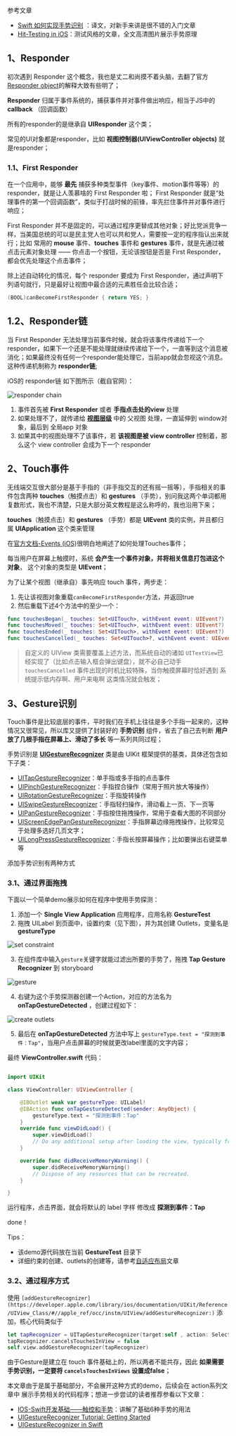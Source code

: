 参考文章 
 - [Swift 如何实现手势识别](http://www.oschina.net/translate/implement-gesture-recognizers-swift) ：译文，对新手来讲是很不错的入门文章
 - [Hit-Testing in iOS](http://smnh.me/hit-testing-in-ios/)：测试风格的文章，全文高清图片展示手势原理


## 1、Responder

初次遇到 Responder 这个概念，我也是丈二和尚摸不着头脑，去翻了官方[Responder object](https://developer.apple.com/library/ios/documentation/General/Conceptual/Devpedia-CocoaApp/Responder.html)的解释大致有些明了；

**Responder** 归属于事件系统的，捕获事件并对事件做出响应，相当于JS中的 **callback** （回调函数）

所有的responder的是继承自 **UIResponder** 这个类；

常见的UI对象都是responder，比如 **视图控制器(UIViewController objects)** 就是responder；

### 1.1、First Responder

在一个应用中，能够 **最先** 捕获多种类型事件（key事件、motion事件等等）的 responder，就是让人羡慕啥的 First Responder 啦； First Responder 就是“处理事件的第一个回调函数”，类似于打战时候的前锋，率先拦住事件并对事件进行响应；

First Responder 并不是固定的，可以通过程序更替成其他对象；好比党派竞争一样，当美国总统的可以是民主党人也可以共和党人，需要按一定的程序指认出来就行；比如 常用的 **mouse** 事件、**touches** 事件和 **gestures** 事件，就是先通过被点击元素对象处理 —— 你点击一个按钮，无论该按钮是否是 First Responder，都会优先处理这个点击事件；

除上述自动转化的情况，每个 responder 要成为 First Responder，通过声明下列语句就行，只是最好让视图中最合适的元素胜任会比较合适； 

```swift
(BOOL)canBecomeFirstResponder { return YES; }
```


## 1.2、Responder链

当 First Responder 无法处理当前事件时候，就会将该事件传递给下一个responder，如果下一个还是不能处理就继续传递给下一个，一直等到这个消息被消化；如果最终没有任何一个responder能处理它，当前app就会忽视这个消息。这种传递机制称为 **responder链**;

iOS的 responder链 如下图所示（截自官网）：

![responder chain](https://lh3.googleusercontent.com/-U5Uw_k7Y_Fc/Vy8Ey4cmfbI/AAAAAAAAClM/AgKhk6fuNr8X4R9_Eub8ELmw2iWnjdk7ACCo/s800/2016-05-08_17-17-29.png)

 1. 事件首先被 **First Responder** 或者 **手指点击处的view** 处理
 2. 如果处理不了，就传递给 **[视图层级](https://developer.apple.com/library/ios/documentation/General/Conceptual/Devpedia-CocoaApp/View%20Hierarchy.html#//apple_ref/doc/uid/TP40009071-CH2-SW1)** 中的 父视图 处理，一直延伸到 window对象，最后到 全局app 对象
 3. 如果其中的视图处理不了该事件，若 **该视图是被 view controller** 控制着，那么这个 view controller 会成为下一个 responder


## 2、Touch事件

无线端交互很大部分是基于手指的（非手指交互的还有摇一摇等），手指相关的事件包含两种 **touches**（触摸点击）和 **gestures** （手势），别问我这两个单词都用复数形式，我也不清楚，只是大部分英文教程是这么称呼的，我也沿用下来；

 **touches**（触摸点击）和 **gestures** （手势）都是 **UIEvent** 类的实例，并且都归属 **UIApplication** 这个类来管理

在[官方文档-Events (iOS)](https://developer.apple.com/library/ios/documentation/General/Conceptual/Devpedia-CocoaApp/EventHandlingiPhone.html#//apple_ref/doc/uid/TP40009071-CH13-SW1)很明白地阐述了如何处理Touches事件；

每当用户在屏幕上触摸时，系统 **会产生一个事件对象，并将相关信息打包进这个对象**， 这个对象的类型是 **UIEvent**；


为了让某个视图（继承自）事先响应 touch 事件，两步走：
  1. 先让该视图对象重载`canBecomeFirstResponder`方法，并返回true
  2. 然后重载下述4个方法中的至少一个：

```swift
func touchesBegan(_ touches: Set<UITouch>, withEvent event: UIEvent?) 
func touchesMoved(_ touches: Set<UITouch>, withEvent event: UIEvent?) 
func touchesEnded(_ touches: Set<UITouch>, withEvent event: UIEvent?) 
func touchesCancelled(_ touches: Set<UITouch>?, withEvent event: UIEvent?)
```

> 自定义的 UIView 类需要覆盖上述方法，而系统自动的诸如 `UITextView`已经实现了（比如点击输入框会弹出键盘），就不必自己动手
> `touchesCancelled` 事件出现的时机比较特殊，当你触摸屏幕时恰好遇到 系统提示低内存啊、用户来电啊 这类情况就会触发；

## 3、Gesture识别

Touch事件是比较底层的事件，平时我们在手机上往往是多个手指一起来的，这种情况又很常见，所以库又提供了封装好的 **手势识别** 组件，省去了自己去判断 **用户放了几根手指在屏幕上、滑动了多长** 等一系列共同过程；

手势识别是 **[UIGestureRecognizer](https://developer.apple.com/library/ios/documentation/UIKit/Reference/UIGestureRecognizer_Class/)** 类是由 UIKit 框架提供的基类，具体还包含如下子类：
 - [UITapGestureRecognizer](https://developer.apple.com/library/ios/documentation/UIKit/Reference/UITapGestureRecognizer_Class/index.html#//apple_ref/occ/cl/UITapGestureRecognizer)：单手指或多手指的点击事件
 - [UIPinchGestureRecognizer](https://developer.apple.com/library/ios/documentation/UIKit/Reference/UIPinchGestureRecognizer_Class/index.html#//apple_ref/occ/cl/UIPinchGestureRecognizer)：手指捏合操作（常用于照片放大等操作）
 - [UIRotationGestureRecognizer](https://developer.apple.com/library/ios/documentation/UIKit/Reference/UIRotateGestureRecognizer_Class/index.html#//apple_ref/occ/cl/UIRotationGestureRecognizer)：手指旋转操作
 - [UISwipeGestureRecognizer](https://developer.apple.com/library/ios/documentation/UIKit/Reference/UISwipeGestureRecognizer_Class/index.html#//apple_ref/occ/cl/UISwipeGestureRecognizer)：手指轻扫操作，滑动看上一页、下一页等
 - [UIPanGestureRecognizer](https://developer.apple.com/library/ios/documentation/UIKit/Reference/UIPanGestureRecognizer_Class/index.html#//apple_ref/occ/cl/UIPanGestureRecognizer)：手指按住拖拽操作，常用于查看大图的不同部分
 - [UIScreenEdgePanGestureRecognizer](https://developer.apple.com/library/ios/documentation/UIKit/Reference/UIScreenEdgePanGestureRecognizer_class/index.html#//apple_ref/occ/cl/UIScreenEdgePanGestureRecognizer)：手指屏幕边缘拖拽操作，比较常见于处理多选好几页文字；
 - [UILongPressGestureRecognizer](https://developer.apple.com/library/ios/documentation/UIKit/Reference/UILongPressGestureRecognizer_Class/index.html#//apple_ref/occ/cl/UILongPressGestureRecognizer)：手指长按屏幕操作；比如要弹出右键菜单等
 

添加手势识别有两种方式

### 3.1、通过界面拖拽



下面以一个简单demo展示如何在程序中使用手势探测：

 1. 添加一个 **Single View Application** 应用程序，应用名称 **GestureTest**
 2. 拖拽 UILabel 到页面中，设置约束（见下图），并为其创建 Outlets，变量名是 **gestureType**
 
![set constraint](https://lh3.googleusercontent.com/-NbdpXGggH4E/Vy8nRSwOthI/AAAAAAAACl4/cc_Wqev2SaQDYmK6YYYhds4mu3fkaJW2wCCo/s800/2016-05-08_19-45-22.png) 

 3. 在组件库中输入`gesture`关键字就能过滤出所要的手势了，拖拽 **Tap Gesture Recognizer** 到 storyboard

![gesture](https://lh3.googleusercontent.com/-ohoju9IN2tE/Vy8RB18XrKI/AAAAAAAAClg/YETA6r1YtDoe2qsnip_qeXYGIkEnF3NaQCCo/s800/2016-05-08_18-11-53.png)

 4. 右键为这个手势探测器创建一个Action，对应的方法名为 **onTapGestureDetected** ，创建过程如下：
 
 ![create outlets](https://lh3.googleusercontent.com/-BbGS-mtTeAo/Vy8mGaRXUAI/AAAAAAAACls/UIMSZmLYXzAS0u5JTNeeeecPiyoeRwFjgCCo/s800/2016-05-08_19-19-39.png)

 5. 最后在 **onTapGestureDetected** 方法中写上 `gestureType.text = "探测到事件：Tap"`，当用户点击屏幕的时候就更改label里面的文字内容；

最终 **ViewController.swift** 代码：

```swift

import UIKit

class ViewController: UIViewController {

    @IBOutlet weak var gestureType: UILabel!
    @IBAction func onTapGestureDetected(sender: AnyObject) {
        gestureType.text = "探测到事件：Tap"
    }
    override func viewDidLoad() {
        super.viewDidLoad()
        // Do any additional setup after loading the view, typically from a nib.
    }

    override func didReceiveMemoryWarning() {
        super.didReceiveMemoryWarning()
        // Dispose of any resources that can be recreated.
    }

}
```
 
运行程序，点击界面，就会将默认的 label 字样 修改成 **探测到事件：Tap**

done！


Tips：

 - 该demo源代码放在当前 **GestureTest** 目录下
 - 详细约束的创建、outlets的创建等，请参考[自适应布局](../basic/adaptive.md)文章


### 3.2、通过程序方式


使用 `[addGestureRecognizer](https://developer.apple.com/library/ios/documentation/UIKit/Reference/UIView_Class/#//apple_ref/occ/instm/UIView/addGestureRecognizer:)` 添加，核心代码类似于

```swift
let tapRecognizer = UITapGestureRecognizer(target:self , action: Selector("handleBackgroundTap:"));
tapRecognizer.cancelsTouchesInView = false
self.view.addGestureRecognizer(tapRecognizer)
```

由于Gesture是建立在 touch 事件基础上的，所以两者不能共存，因此 **如果需要手势识别，一定要将 `cancelsTouchesInViews` 设置成false**； 

本文章由于是属于基础部分，不会展开这种方式的demo，后续会在 action系列文章中 展示手势相关的代码程序；想进一步尝试的读者推荐参看以下文章：
 - [IOS-Swift开发基础——触控和手势](https://segmentfault.com/a/1190000004743547)：讲解了基础6种手势的用法
 - [UIGestureRecognizer Tutorial: Getting Started](https://www.raywenderlich.com/76020/using-uigesturerecognizer-with-swift-tutorial)
 - [UIGestureRecognizer in Swift](http://rshankar.com/uigesturerecognizer-in-swift/)
